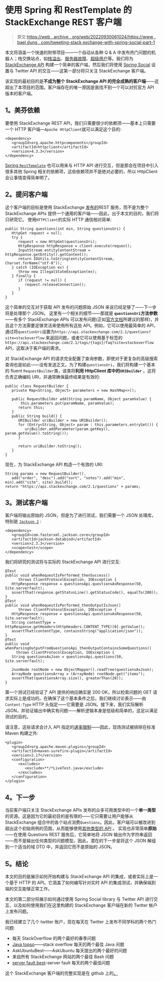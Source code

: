 # 使用 Spring 和 RestTemplate 的 StackExchange REST 客户端

> 原文:[https://web . archive . org/web/20220930061024/https://www . bael dung . com/tweeting-stack exchange-with-spring-social-part-1](https://web.archive.org/web/20220930061024/https://www.baeldung.com/tweeting-stackexchange-with-spring-social-part-1)

本文将涵盖一个快速的附带项目——一个自动从各种 Q & A 中发布热门问题的机器人；栈交换站点，如[栈溢出](https://web.archive.org/web/20221208143845/https://stackoverflow.com/ "Stackoverflow")、[服务器故障](https://web.archive.org/web/20221208143845/https://serverfault.com/ "Serverfault")、[超级用户](https://web.archive.org/web/20221208143845/https://superuser.com/ "Superuser")等。我们将为 [StackExchange API](https://web.archive.org/web/20221208143845/https://api.stackexchange.com/docs "Stackexchange API") 构建一个简单的客户端，然后我们将使用 [Spring Social](https://web.archive.org/web/20221208143845/https://spring.io/projects/spring-social "Spring Social") 设置与 Twitter API 的交互——这第一部分将只关注 StackExchange 客户端。

该实现的最初目的是**不成为整个 StackExchange API 的完全成熟的客户端**——这超出了本项目的范围。客户端存在的唯一原因是我找不到一个可以对抗官方 API 版本的客户端。

## **1。美芬依赖**

要使用 StackExchange REST API，我们只需要很少的依赖项——基本上只需要一个 HTTP 客户端—`Apache HttpClient`就可以满足这个目的:

```
<dependency>
   <groupId>org.apache.httpcomponents</groupId>
   <artifactId>httpclient</artifactId>
   <version>4.3.3</version>
</dependency>
```

[Spring `RestTemplate`](/web/20221208143845/https://www.baeldung.com/how-to-use-resttemplate-with-basic-authentication-in-spring#resttemplate "RestTemplate Tutorial") 也可以用来与 HTTP API 进行交互，但是那会在项目中引入很多其他 Spring 相关的依赖项，这些依赖项并不是绝对必要的，所以 HttpClient 会让事情变得简单明了。

## **2。提问客户端**

这个客户端的目标是使用 StackExchange [发布的](https://web.archive.org/web/20221208143845/https://api.stackexchange.com/docs/types/question "Questions StackExchange API")REST 服务，而不是为整个 StackExchange APIs 提供一个通用的客户端——因此，出于本文的目的，我们将只研究它。
使用`HTTPClient`的实际 HTTP 通信相对简单:

```
public String questions(int min, String questionsUri) {
   HttpGet request = null;
   try {
      request = new HttpGet(questionsUri);
      HttpResponse httpResponse = client.execute(request);
      InputStream entityContentStream = httpResponse.getEntity().getContent();
      return IOUtils.toString(entityContentStream, Charset.forName("utf-8"));
   } catch (IOException ex) {
      throw new IllegalStateException(ex);
   } finally {
      if (request != null) {
         request.releaseConnection();
      }
   }
}
```

这个简单的交互对于获取 API 发布的问题原始 JSON 来说已经足够了——下一步将是处理那个 JSON。
这里有一个相关的细节——那就是 **`questionsUri`方法参数**——有多个 StackExchange APIs 可以发布问题(正如[官方文档](https://web.archive.org/web/20221208143845/https://api.stackexchange.com/docs/types/question "StackExchange Questions API docs")所建议的那样)，并且这个方法需要足够灵活来使用所有这些 API。例如，它可以使用最简单的 API，通过将`questionUri`设置为`https://api.stackexchange.com/2.1/questions?site=stackoverflow` 来返回问题，或者它可以使用基于标签的`https://api.stackexchange.com/2.1/tags/{tags}/faq?site=stackoverflow` API，这取决于客户端的需求。

对 StackExchange API 的请求完全配置了查询参数，即使对于更复杂的高级搜索查询也是如此——没有发送正文。为了构建`questionsUri`，我们将构建一个基本的 fluent `RequestBuilder`类，该类将**利用 HttpClient 库中的`URIBuilder`** 。这将负责正确编码 URI，并通常确保最终结果是有效的:

```
public class RequestBuilder {
   private Map<String, Object> parameters = new HashMap<>();

   public RequestBuilder add(String paramName, Object paramValue) {
       this.parameters.put(paramName, paramValue);
      return this;
   }
   public String build() {
      URIBuilder uriBuilder = new URIBuilder();
      for (Entry<String, Object> param : this.parameters.entrySet()) {
         uriBuilder.addParameter(param.getKey(), param.getValue().toString());
      }

      return uriBuilder.toString();
   }
}
```

现在，为 StackExchange API 构造一个有效的 URI:

```
String params = new RequestBuilder().
   add("order", "desc").add("sort", "votes").add("min", min).add("site", site).build();
return "https://api.stackexchange.com/2.1/questions" + params;
```

## **3。测试客户端**

客户端将输出原始的 JSON，但是为了进行测试，我们需要一个 JSON 处理库，特别是 [`Jackson 2`](https://web.archive.org/web/20221208143845/https://github.com/FasterXML/jackson "Jackson 2") :

```
<dependency>
   <groupId>com.fasterxml.jackson.core</groupId>
   <artifactId>jackson-databind</artifactId>
   <version>2.3.3</version>
   <scope>test</scope>
</dependency>
```

我们将研究的测试将与实际的 StackExchange API 进行交互:

```
@Test
public void whenRequestIsPerformed_thenSuccess() 
      throws ClientProtocolException, IOException {
   HttpResponse response = questionsApi.questionsAsResponse(50, Site.serverfault);
   assertThat(response.getStatusLine().getStatusCode(), equalTo(200));
}
@Test
public void whenRequestIsPerformed_thenOutputIsJson() 
      throws ClientProtocolException, IOException {
   HttpResponse response = questionsApi.questionsAsResponse(50, Site.serverfault);
   String contentType = httpResponse.getHeaders(HttpHeaders.CONTENT_TYPE)[0].getValue();
   assertThat(contentType, containsString("application/json"));
}
@Test
public void whenParsingOutputFromQuestionsApi_thenOutputContainsSomeQuestions() 
     throws ClientProtocolException, IOException {
   String questionsAsJson = questionsApi.questions(50, Site.serverfault);

   JsonNode rootNode = new ObjectMapper().readTree(questionsAsJson);
   ArrayNode questionsArray = (ArrayNode) rootNode.get("items");
   assertThat(questionsArray.size(), greaterThan(20));
}
```

第一个测试已经验证了 API 提供的响应确实是 200 OK，所以检索问题的 GET 请求实际上是成功的。在确保了这个基本条件之后，我们继续讨论表示——由`Content-Type` HTTP 头指定——它需要是 JSON。接下来，我们实际解析 JSON，并验证输出中确实有问题——解析逻辑本身是低级和简单的，这足以满足测试的目的。

请注意，这些请求会计入 API 指定的[速率限制](https://web.archive.org/web/20221208143845/https://api.stackexchange.com/docs/throttle "StackExchange Rate Limits")——因此，现场测试被排除在标准 Maven 构建之外:

```
<plugin>
   <groupId>org.apache.maven.plugins</groupId>
   <artifactId>maven-surefire-plugin</artifactId>
   <version>2.17</version>
   <configuration>
      <excludes>
         <exclude>**/*LiveTest.java</exclude>
      </excludes>
   </configuration>
</plugin>
```

## **4。下一步**

当前客户端只关注 StackExchange APIs 发布的众多可用类型中的一个**单一类型**的资源。这是因为它的最初目的是有限的——它只需要让用户能够从 StackExchange 组合中的各个站点消费`Questions`。因此，客户端可以被改进到超出这个初始用例的范围，从而能够使用[其他类型的 API](https://web.archive.org/web/20221208143845/https://api.stackexchange.com/docs?tab=type#docs "Resource Types of the StackExchange API") 。
实现也非常简单**原始**——在使用 Questions REST 服务后，它简单地将 JSON 输出作为字符串返回——而不是输出任何类型的问题模型。因此，潜在的下一步是将这个 JSON 解组到一个适当的域 DTO 中，并返回它而不是原始的 JSON。

## **5。结论**

本文的目的是展示如何开始构建与 StackExchange API 的集成，或者实际上是一个基于 HTTP 的 API。它涵盖了如何编写针对实时 API 的集成测试，并确保端到端的交互能够正常工作。

本文的第二部分将展示如何通过使用 Spring Social library 与 Twitter API 进行交互，以及如何使用我们在这里构建的 StackExchange 客户端在新的 Twitter 帐户上发布问题。

我已经建立了几个 twitter 账户，现在每天在 Twitter 上发布不同学科的两个热门问题:

*   每天 StackOverflow 的两个最好的春季问题
*   [Java topso](https://web.archive.org/web/20221208143845/https://twitter.com/JavaTopSO "JavaTopSO twitter account")——stack overflow 每天的两个最佳 Java 问题
*   AskUbuntuBest——AskUbuntu 每天提出的两个最好的问题
*   来自所有 StackExchange 网站的两个最佳 Bash 问题
*   [server fault best](https://web.archive.org/web/20221208143845/https://twitter.com/ServerFaultBest "ServerFaultBest twitter account")–server fault 每天的两个最佳问题

这个 StackExchange 客户端的完整实现是在 github 上的[。](https://web.archive.org/web/20221208143845/https://github.com/eugenp/java-stackexchange#readme "StackExchange Client on Github")